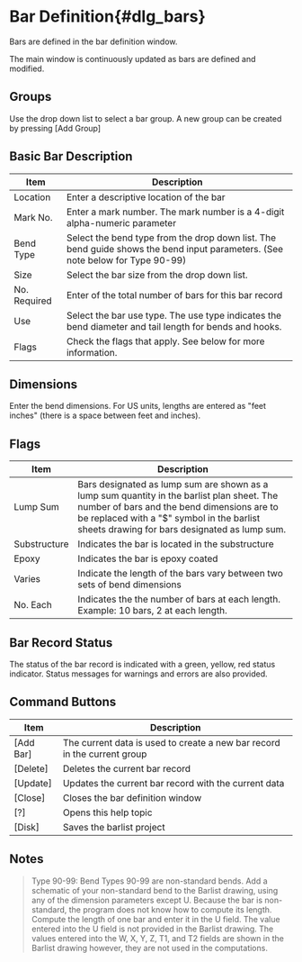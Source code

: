 Bar Definition{#dlg_bars}
=======
Bars are defined in the bar definition window.

The main window is continuously updated as bars are defined and modified.

## Groups
Use the drop down list to select a bar group.
A new group can be created by pressing [Add Group]

## Basic Bar Description

Item | Description
-----|-----------
Location | Enter a descriptive location of the bar
Mark No. | Enter a mark number. The mark number is a 4-digit alpha-numeric parameter
Bend Type | Select the bend type from the drop down list. The bend guide shows the bend input parameters. (See note below for Type 90-99)
Size | Select the bar size from the drop down list.
No. Required | Enter of the total number of bars for this bar record
Use | Select the bar use type. The use type indicates the bend diameter and tail length for bends and hooks.
Flags | Check the flags that apply. See below for more information.

## Dimensions
Enter the bend dimensions. For US units, lengths are entered as "feet inches" (there is a space between feet and inches).

## Flags
Item | Description
-----|----------
Lump Sum | Bars designated as lump sum are shown as a lump sum quantity in the barlist plan sheet. The number of bars and the bend dimensions are to be replaced with a "$" symbol in the barlist sheets drawing for bars designated as lump sum.
Substructure | Indicates the bar is located in the substructure
Epoxy | Indicates the bar is epoxy coated
Varies | Indicate the length of the bars vary between two sets of bend dimensions
No. Each | Indicates the the number of bars at each length. Example: 10 bars, 2 at each length.

## Bar Record Status
The status of the bar record is indicated with a green, yellow, red status indicator. Status messages for warnings and errors are also provided.

## Command Buttons
Item | Description
----|------
[Add Bar] | The current data is used to create a new bar record in the current group
[Delete] | Deletes the current bar record
[Update] | Updates the current bar record with the current data
[Close] | Closes the bar definition window
[?] | Opens this help topic
[Disk] | Saves the barlist project

## Notes
> Type 90-99: Bend Types 90-99 are non-standard bends. Add a schematic of your non-standard bend to the Barlist drawing, using any of the dimension parameters except U. Because the bar is non-standard, the program does not know how to compute its length. Compute the length of one bar and enter it in the U field. The value entered into the U field is not provided in the Barlist drawing. The values entered into the W, X, Y, Z, T1, and T2 fields are shown in the Barlist drawing however, they are not used in the computations.
